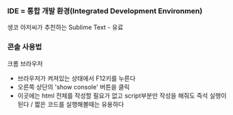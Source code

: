 ### IDE = 통합 개발 환경(Integrated Development Environmen)
생코 아저씨가 추천하는 Sublime Text - 유료


### 콘솔 사용법

크롬 브라우저
- 브라우저가 켜져있는 상태에서 F12키를 누른다
- 오른쪽 상단의 'show console' 버튼을 클릭
- 이곳에는 html 전체를 작성할 필요가 없고 script부분만 작성을 해줘도 즉석 실행이 된다 / 짧은 코드를 실행해볼때는 유용하다

